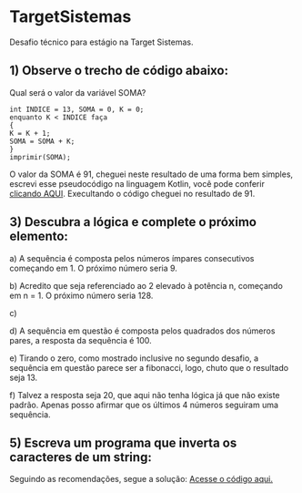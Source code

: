# TargetSistemas
Desafio técnico para estágio na Target Sistemas.

## 1) Observe o trecho de código abaixo:
Qual será o valor da variável SOMA?
```
int INDICE = 13, SOMA = 0, K = 0;
enquanto K < INDICE faça
{
K = K + 1;
SOMA = SOMA + K;
}
imprimir(SOMA);
```
O valor da SOMA é 91, cheguei neste resultado de uma forma bem simples, escrevi esse pseudocódigo na linguagem Kotlin, você pode conferir [clicando AQUI](https://github.com/YgorDoring/TargetSistemas/blob/master/src/main/kotlin/FirstQuestion/Main.kt). Execultando o código cheguei no resultado de 91.

## 3) Descubra a lógica e complete o próximo elemento:
a) A sequência é composta pelos números ímpares consecutivos começando em 1. O próximo número seria 9.

b) Acredito que seja referenciado ao 2 elevado à potência n, começando em n = 1. O próximo número seria 128.

c) 

d) A sequência em questão é composta pelos quadrados dos números pares, a resposta da sequência é 100.

e) Tirando o zero, como mostrado inclusive no segundo desafio, a sequência em questão parece ser a fibonacci, logo, chuto que o resultado seja 13.

f) Talvez a resposta seja 20, que aqui não tenha lógica já que não existe padrão. Apenas posso afirmar que os últimos 4 números seguiram uma sequência.

## 5) Escreva um programa que inverta os caracteres de um string:
Seguindo as recomendações, segue a solução: [Acesse o código aqui.](https://github.com/YgorDoring/TargetSistemas/blob/master/src/main/kotlin/FifthQuestion/Main.kt)
